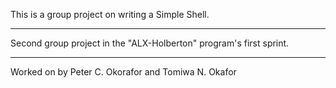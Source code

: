 This is a group project on writing a Simple Shell.

**************************************************
Second group project in the "ALX-Holberton" program's first sprint.

**************************************************

Worked on by Peter C. Okorafor and Tomiwa N. Okafor
